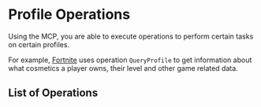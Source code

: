 # Profile Operations
Using the MCP, you are able to execute operations to perform certain tasks on certain profiles.  

For example, [Fortnite](https://fortnite.com) uses operation `QueryProfile` to get information about what cosmetics a player owns, their level and other game related data.  

## List of Operations
